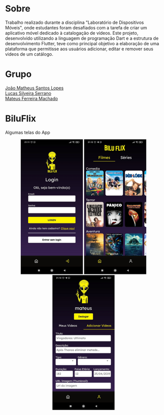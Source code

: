 # Sobre

Trabalho realizado durante a disciplina "Laboratório de Dispositivos Móveis", onde estudantes foram desafiados com a tarefa de criar um aplicativo móvel dedicado à catalogação de vídeos. Este projeto, desenvolvido utilizando a linguagem de programação Dart e a estrutura de desenvolvimento Flutter, teve como principal objetivo a elaboração de uma plataforma que permitisse aos usuários adicionar, editar e remover seus videos de um catálogo.

# Grupo
<a href="https://github.com/Joao-M10" target="_blank">João Matheus Santos Lopes</a><br/>
<a href="https://github.com/SerranoZz" target="_blank">Lucas Silveira Serrano</a><br/>
<a href="https://github.com/MateusFerreiraMachado" target="_blank">Mateus Ferreira Machado</a><br/>

# BiluFlix
Algumas telas do App
<div align="center">
  <img src="/assets/login.jpg" width="200" />
  <img src="/assets/catalogo.jpg" width="200" /> 
  <img src="/assets/adicionar_video.jpg" width="200" /> 
</div>

